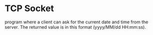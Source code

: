 # TCP Socket
program where a client can ask for the current date and time from the
server.
The returned value is in this format (yyyy/MM/dd HH:mm:ss).
